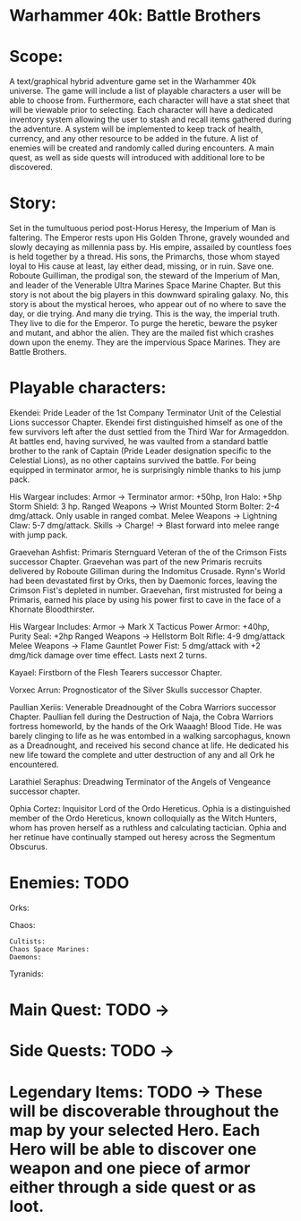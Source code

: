 # Warhammer 40k: Battle Brothers

# Scope: 

A text/graphical hybrid adventure game set in the Warhammer 40k universe. The game will include a list of playable characters a user will be able to choose from. Furthermore, each character will have a stat sheet that will be viewable prior to selecting. Each character will have a dedicated inventory system allowing the user to stash and recall items gathered during the adventure. A system will be implemented to keep track of health, currency, and any other resource to be added in the future. A list of enemies will be created and randomly called during encounters. A main quest, as well as side quests will introduced with additional lore to be discovered.

# Story:

Set in the tumultuous period post-Horus Heresy, the Imperium of Man is faltering. The Emperor rests upon His Golden Throne, gravely wounded and slowly decaying as millennia pass by. His empire, assailed by countless foes is held together by a thread. His sons, the Primarchs, those whom stayed loyal to His cause at least, lay either dead, missing, or in ruin. Save one. Roboute Guilliman, the prodigal son, the steward of the Imperium of Man, and leader of the Venerable Ultra Marines Space Marine Chapter. But this story is not about the big players in this downward spiraling galaxy. No, this story is about the mystical heroes, who appear out of no where to save the day, or die trying. And many die trying. This is the way, the imperial truth. They live to die for the Emperor. To purge the heretic, beware the psyker and mutant, and abhor the alien. They are the mailed fist which crashes down upon the enemy. They are the impervious Space Marines. They are Battle Brothers.

# Playable characters:

Ekendei: Pride Leader of the 1st Company Terminator Unit of the Celestial Lions successor Chapter. Ekendei first distinguished himself as one of the few survivors left after the dust settled from the Third War for Armageddon. At battles end, having survived, he was vaulted from a standard battle brother to the rank of Captain (Pride Leader designation specific to the Celestial Lions), as no other captains survived the battle. For being equipped in terminator armor, he is surprisingly nimble thanks to his jump pack.

His Wargear includes: Armor -> Terminator armor: +50hp, Iron Halo: +5hp Storm Shield:
                      3 hp.
                      Ranged Weapons -> Wrist Mounted Storm Bolter: 2-4 dmg/attack. Only usable in ranged combat.
                      Melee Weapons -> Lightning Claw: 5-7 dmg/attack.
                      Skills -> Charge! -> Blast forward into melee range with jump pack.

Graevehan Ashfist: Primaris Sternguard Veteran of the  of the Crimson Fists successor Chapter. Graevehan was part of the new Primaris recruits delivered by Roboute Gilliman during the Indomitus Crusade. Rynn's World had been devastated first by Orks, then by Daemonic forces, leaving the Crimson Fist's depleted in number. Graevehan, first mistrusted for being a Primaris, earned his place by using his power first to cave in the face of a Khornate Bloodthirster.

His Wargear Includes:  Armor -> Mark X Tacticus Power Armor: +40hp, Purity Seal: +2hp
                       Ranged Weapons -> Hellstorm Bolt Rifle: 4-9 dmg/attack
                       Melee Weapons -> Flame Gauntlet Power Fist: 5 dmg/attack with +2 dmg/tick damage over time effect. Lasts next 2 turns.

Kayael: Firstborn of the Flesh Tearers successor Chapter.

Vorxec Arrun: Prognosticator of the Silver Skulls successor Chapter.

Paullian Xeriis: Venerable Dreadnought of the Cobra Warriors successor Chapter. Paullian fell during the Destruction of Naja, the Cobra Warriors fortress homeworld, by the hands of the Ork Waaagh! Blood Tide. He was barely clinging to life as he was entombed in a walking sarcophagus, known as a Dreadnought, and received his second chance at life. He dedicated his new life toward the complete and utter destruction of any and all Ork he encountered.

Larathiel Seraphus: Dreadwing Terminator of the Angels of Vengeance successor chapter.

Ophia Cortez: Inquisitor Lord of the Ordo Hereticus. Ophia is a distinguished member of the Ordo Hereticus, known colloquially as the Witch Hunters, whom has proven herself as a ruthless and calculating tactician. Ophia and her retinue have continually stamped out heresy across the Segmentum Obscurus. 

# Enemies: TODO

Orks:

Chaos:

    Cultists:
    Chaos Space Marines:
    Daemons:

Tyranids:


# Main Quest: TODO -> 

# Side Quests: TODO -> 

# Legendary Items: TODO -> These will be discoverable throughout the map by your selected Hero. Each Hero will be able to discover one weapon and one piece of armor either through a side quest or as loot.





